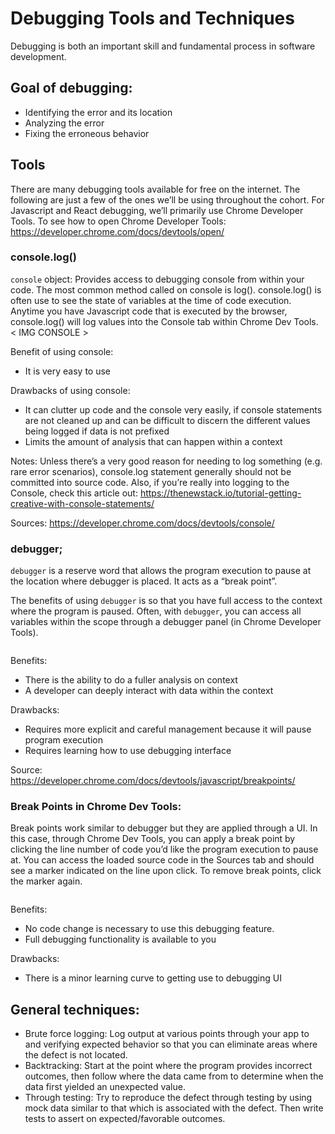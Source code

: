 # Debugging Tools and Techniques
Debugging is both an important skill and fundamental process in software development.

## Goal of debugging:
- Identifying the error and its location
- Analyzing the error
- Fixing the erroneous behavior

## Tools
There are many debugging tools available for free on the internet. The following are just a few of the ones we’ll be using throughout the cohort. 
For Javascript and React debugging, we’ll primarily use Chrome Developer Tools.
To see how to open Chrome Developer Tools: https://developer.chrome.com/docs/devtools/open/



### console.log()
`console` object: Provides access to debugging console from within your code. The most common method called on console is log().
console.log() is often use to see the state of variables at the time of code execution. 
Anytime you have Javascript code that is executed by the browser, console.log() will log values into the Console tab within Chrome Dev Tools.
< IMG CONSOLE >

Benefit of using console:
- It is very easy to use

Drawbacks of using console:
- It can clutter up code and the console very easily, if console statements are not cleaned up and can be difficult to discern the different values being logged if data is not prefixed
- Limits the amount of analysis that can happen within a context 

Notes: Unless there’s a very good reason for needing to log something (e.g. rare error scenarios), console.log statement generally should not be committed into source code. Also, if you’re really into logging to the Console, check this article out: https://thenewstack.io/tutorial-getting-creative-with-console-statements/

Sources: 
https://developer.chrome.com/docs/devtools/console/



### debugger;
`debugger` is a reserve word that allows the program execution to pause at the location where debugger is placed. It acts as a “break point”. 

The benefits of using `debugger` is so that you have full access to the context where the program is paused. Often, with `debugger`, you can access all variables within the scope through a debugger panel (in Chrome Developer Tools).

<IMG>

Benefits:
- There is the ability to do a fuller analysis on context
- A developer can deeply interact with data within the context

Drawbacks:
- Requires more explicit and careful management because it will pause program execution
- Requires learning how to use debugging interface

Source: https://developer.chrome.com/docs/devtools/javascript/breakpoints/



### Break Points in Chrome Dev Tools:
Break points work similar to debugger but they are applied through a UI. In this case, through Chrome Dev Tools, you can apply a break point by clicking the line number of code you’d like the program execution to pause at. You can access the loaded source code in the Sources tab and should see a marker indicated on the line upon click. To remove break points, click the marker again.

<IMG> 

Benefits:
- No code change is necessary to use this debugging feature.
- Full debugging functionality is available to you

Drawbacks:
- There is a minor learning curve to getting use to debugging UI

## General techniques:

- Brute force logging: Log output at various points through your app to and verifying expected behavior so that you can eliminate areas where the defect is not located.
- Backtracking: Start at the point where the program provides incorrect outcomes, then follow where the data came from to determine when the data first yielded an unexpected value.
- Through testing: Try to reproduce the defect through testing by using mock data similar to that which is associated with the defect. Then write tests to assert on expected/favorable outcomes.
